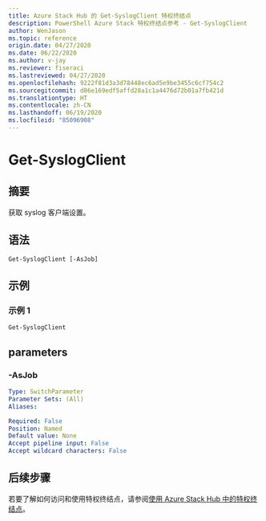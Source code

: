 ```yaml
---
title: Azure Stack Hub 的 Get-SyslogClient 特权终结点
description: PowerShell Azure Stack 特权终结点参考 - Get-SyslogClient
author: WenJason
ms.topic: reference
origin.date: 04/27/2020
ms.date: 06/22/2020
ms.author: v-jay
ms.reviewer: fiseraci
ms.lastreviewed: 04/27/2020
ms.openlocfilehash: 9222f81d3a3d78448ec6ad5e9be3455c6cf754c2
ms.sourcegitcommit: d86e169edf5affd28a1c1a4476d72b01a7fb421d
ms.translationtype: HT
ms.contentlocale: zh-CN
ms.lasthandoff: 06/19/2020
ms.locfileid: "85096908"
---
```

# <a name="get-syslogclient"></a>Get-SyslogClient

## <a name="synopsis"></a>摘要
获取 syslog 客户端设置。

## <a name="syntax"></a>语法

```
Get-SyslogClient [-AsJob]
```

## <a name="examples"></a>示例

### <a name="example-1"></a>示例 1
```
Get-SyslogClient
```

## <a name="parameters"></a>parameters

### <a name="-asjob"></a>-AsJob


```yaml
Type: SwitchParameter
Parameter Sets: (All)
Aliases:

Required: False
Position: Named
Default value: None
Accept pipeline input: False
Accept wildcard characters: False
```
## <a name="next-steps"></a>后续步骤

若要了解如何访问和使用特权终结点，请参阅[使用 Azure Stack Hub 中的特权终结点](/azure-stack/operator/azure-stack-privileged-endpoint)。